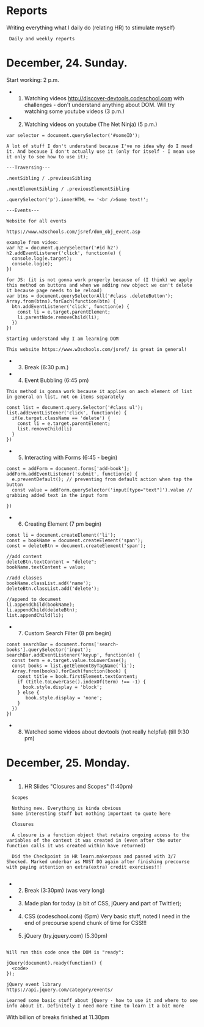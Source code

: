 # Reports

Writing everything what I daily do (relating HR) to stimulate myself)
```
 Daily and weekly reports
```
 # December, 24. Sunday.
			  
 Start working: 2 p.m.
 
 * 1. Watching videos http://discover-devtools.codeschool.com with challenges - don't understand anything about DOM. Will try watching some youtube videos (3 p.m.)
 
 * 2. Watching videos on youtube (The Net Ninja) (5 p.m.)
 
 ```
 var selector = document.querySelector('#someID');
 
 A lot of stuff I don't understand because I've no idea why do I need it. And because I don't actually use it (only for itself - I mean use it only to see how to use it);
 
 ---Traversing---
 
 .nextSibling / .previousSibling 
 
 .nextElementSibling / .previousElementSibling
 
 .querySelector('p').innerHTML += '<br />Some text!';
 
 ---Events---
 
 Website for all events
 
 https://www.w3schools.com/jsref/dom_obj_event.asp
 
 example from video:
 var h2 = document.querySelector('#id h2')
 h2.addEventListener('click', function(e) {
   console.log(e.target);
   console.log(e);
 })
 
 for JS: (it is not gonna work properly because of (I think) we apply this method on buttons and when we adding new object we can't delete it because page needs to be reload)
 var btns = document.querySelectorAll('#class .deleteButton');
 Array.from(btns).forEach(function(btn) {
   btn.addEventListener('click', function(e) {
     const li = e.target.parentElement;
     li.parentNode.removeChild(li);
   })
 })
 
 Starting understand why I am learning DOM
 
 This website https://www.w3schools.com/jsref/ is great in general!
 ```
 
 * 3. Break (6:30 p.m.)
 
 * 4. Event Bubbling (6:45 pm)
 
 ```
 This method is gonna work because it applies on aech element of list in general on list, not on items separately
 
 const list = document.query.Selector('#class ul');
 list.addEventListener('click', function(e) {
   if(e.target.className == 'delete') {
     const li = e.target.parentElement;
     list.removeChild(li)
   }
 })
 ```
 
 * 5. Interacting with Forms (6:45 - begin)
 
 ```
 const = addForm = document.forms['add-book'];
 addForm.addEventListener('submit', function(e) {
   e.preventDefault(); // preventing from default action when tap the button
   const value = addForm.querySelector('input[type="text"]').value // grabbing added text in the input form
   
 })
 ```
 
 * 6. Creating Element (7 pm begin)
 
 ```
 const li = document.createElement('li');
 const = bookName = document.createElement('span');
 const = deleteBtn = document.createElement('span');
 
 //add content
 deleteBtn.textContent = "delete";
 bookName.textContent = value;
 
 //add classes
 bookName.classList.add('name');
 deleteBtn.classList.add('delete');
 
 //append to document
 li.appendChild(bookName);
 li.appendChild(deleteBtn);
 list.appendChild(li); 
 
 ```
 * 7. Custom Search Filter (8 pm begin)
 
 ```
 const searchBar = document.forms['search-books'].querySelector('input');
 searchBar.addEventListener('keyup', function(e) {
   const term = e.target.value.toLowerCase();
   const books = list.getElementByTagName('li');
   Array.from(books).forEach(function(book) {
     const title = book.firstElement.textContent;
     if (title.toLowerCase().indexOf(term) !== -1) {
       book.style.display = 'block';
     } else {
        book.style.display = 'none';
     }
   })
 })
 
 ```
 
* 8. Watched some videos about devtools (not really helpful) (till 9:30 pm)

# December, 25. Monday.

* 1. HR Slides "Closures and Scopes" (1:40pm)

```
  Scopes
  
  Nothing new. Everything is kinda obvious
  Some interesting stuff but nothing important to quote here
  
  Closures
  
  A closure is a function object that retains ongoing access to the variables of the context it was created in (even after the outer function calls it was created within have returned)
  
  Did the Checkpoint in HR learn.makerpass and passed with 3/7 Shocked. Marked underbar as MUST DO again after finishing precourse with paying attention on extra(extra) credit exercises!!!
  
```

* 2. Break (3:30pm) (was very long)
* 3. Made plan for today (a bit of CSS, jQuery and part of Twittler);
* 4. CSS (codeschool.com) (5pm)
      Very basic stuff, noted I need in the end of precourse spend chunk of time for CSS!!!
* 5. jQuery (try.jquery.com) (5.30pm)

```

Will run this code once the DOM is "ready":

jQuery(document).ready(function() {
  <code>
});

jQuery event library
https://api.jquery.com/category/events/

Learned some basic stuff about jQuery - how to use it and where to see info about it. Definitely I need more time to learn it a bit more
```
With billion of breaks finished at 11.30pm



